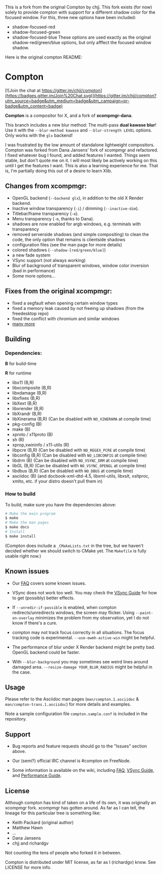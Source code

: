 This is a fork from the original Compton by chjj. This fork exists (for now) solely to provide compton with support for a different shadow color for the focused window. For this, three new options have been included:
- shadow-focused-red
- shadow-focused-green
- shadow-focused-blue
These options are used exactly as the original shadow-red/green/blue options, but only afffect the focused window shadow.


Here is the original compton README:

# Compton

[![Join the chat at https://gitter.im/chjj/compton](https://badges.gitter.im/Join%20Chat.svg)](https://gitter.im/chjj/compton?utm_source=badge&utm_medium=badge&utm_campaign=pr-badge&utm_content=badge)

__Compton__ is a compositor for X, and a fork of __xcompmgr-dana__.

This branch includes a new blur method: The multi-pass **dual kawase blur**!
Use it with the `--blur-method kawase` and `--blur-strength LEVEL` options.
Only works with the `glx` backend!

I was frustrated by the low amount of standalone lightweight compositors.
Compton was forked from Dana Jansens' fork of xcompmgr and refactored.  I fixed
whatever bug I found, and added features I wanted. Things seem stable, but don't
quote me on it. I will most likely be actively working on this until I get the
features I want. This is also a learning experience for me. That is, I'm
partially doing this out of a desire to learn Xlib.

## Changes from xcompmgr:

* OpenGL backend (`--backend glx`), in addition to the old X Render backend.
* Inactive window transparency (`-i`) / dimming (`--inactive-dim`).
* Titlebar/frame transparency (`-e`).
* Menu transparency (`-m`, thanks to Dana).
* shadows are now enabled for argb windows, e.g. terminals with transparency
* removed serverside shadows (and simple compositing) to clean the code,
  the only option that remains is clientside shadows
* configuration files (see the man page for more details)
* colored shadows (`--shadow-[red/green/blue]`)
* a new fade system
* VSync support (not always working)
* Blur of background of transparent windows, window color inversion (bad in performance)
* Some more options...

## Fixes from the original xcompmgr:

* fixed a segfault when opening certain window types
* fixed a memory leak caused by not freeing up shadows (from the freedesktop
  repo)
* fixed the conflict with chromium and similar windows
* [many more](https://github.com/chjj/compton/issues)

## Building

### Dependencies:

__B__ for build-time

__R__ for runtime

* libx11 (B,R)
* libxcomposite (B,R)
* libxdamage (B,R)
* libxfixes (B,R)
* libXext (B,R)
* libxrender (B,R)
* libXrandr (B,R)
* libXinerama (B,R) (Can be disabled with `NO_XINERAMA` at compile time)
* pkg-config (B)
* make (B)
* xproto / x11proto (B)
* sh (R)
* xprop,xwininfo / x11-utils (R)
* libpcre (B,R) (Can be disabled with `NO_REGEX_PCRE` at compile time)
* libconfig (B,R) (Can be disabled with `NO_LIBCONFIG` at compile time)
* libdrm (B) (Can be disabled with `NO_VSYNC_DRM` at compile time)
* libGL (B,R) (Can be disabled with `NO_VSYNC_OPENGL` at compile time)
* libdbus (B,R) (Can be disabled with `NO_DBUS` at compile time)
* asciidoc (B) (and docbook-xml-dtd-4.5, libxml-utils, libxslt, xsltproc, xmlto, etc. if your distro doesn't pull them in)

### How to build

To build, make sure you have the dependencies above:

```bash
# Make the main program
$ make
# Make the man pages
$ make docs
# Install
$ make install
```

(Compton does include a `_CMakeLists.txt` in the tree, but we haven't decided whether we should switch to CMake yet. The `Makefile` is fully usable right now.)

## Known issues

* Our [FAQ](https://github.com/chjj/compton/wiki/faq) covers some known issues.

* VSync does not work too well. You may check the [VSync Guide](https://github.com/chjj/compton/wiki/vsync-guide) for how to get (possibly) better effects.

* If `--unredir-if-possible` is enabled, when compton redirects/unredirects windows, the screen may flicker. Using `--paint-on-overlay` minimizes the problem from my observation, yet I do not know if there's a cure.

* compton may not track focus correctly in all situations. The focus tracking code is experimental. `--use-ewmh-active-win` might be helpful.

* The performance of blur under X Render backend might be pretty bad. OpenGL backend could be faster.

* With `--blur-background` you may sometimes see weird lines around damaged area. `--resize-damage YOUR_BLUR_RADIUS` might be helpful in the case.

## Usage

Please refer to the Asciidoc man pages (`man/compton.1.asciidoc` & `man/compton-trans.1.asciidoc`) for more details and examples.

Note a sample configuration file `compton.sample.conf` is included in the repository.

## Support

* Bug reports and feature requests should go to the "Issues" section above.

* Our (semi?) official IRC channel is #compton on FreeNode.

* Some information is available on the wiki, including [FAQ](https://github.com/chjj/compton/wiki/faq), [VSync Guide](https://github.com/chjj/compton/wiki/vsync-guide), and [Performance Guide](https://github.com/chjj/compton/wiki/perf-guide).

## License

Although compton has kind of taken on a life of its own, it was originally
an xcompmgr fork. xcompmgr has gotten around. As far as I can tell, the lineage
for this particular tree is something like:

* Keith Packard (original author)
* Matthew Hawn
* ...
* Dana Jansens
* chjj and richardgv

Not counting the tens of people who forked it in between.

Compton is distributed under MIT license, as far as I (richardgv) know. See LICENSE for more info.
